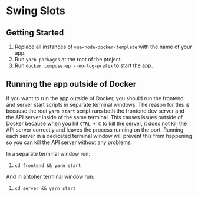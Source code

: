 # Swing Slots

## Getting Started

1. Replace all instances of `vue-node-docker-template` with the name of your app.
2. Run `yarn packages` at the root of the project.
3. Run `docker compose-up --no-log-prefix` to start the app.

## Running the app outside of Docker

If you want to run the app outside of Docker, you should run the frontend and server start scripts in separate terminal windows. The reason for this is because the root `yarn start` script runs both the frontend dev server and the API server inside of the same terminal. This causes issues outside of Docker because when you hit `CTRL + C` to kill the server, it does not kill the API server correctly and leaves the process running on the port. Running each server in a dedicated terminal window will prevent this from happening so you can kill the API server without any problems.

In a separate terminal window run:

1. `cd frontend && yarn start`

And in antoher terminal window run:

1. `cd server && yarn start`

